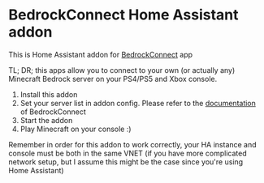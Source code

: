 # BedrockConnect Home Assistant addon

This is Home Assistant addon for [BedrockConnect](https://github.com/Pugmatt/BedrockConnect) app

TL; DR; this apps allow you to connect to your own (or actually any) Minecraft Bedrock server on your PS4/PS5 and Xbox console.

1. Install this addon
2. Set your server list in addon config. Please refer to the [documentation](https://github.com/Pugmatt/BedrockConnect?tab=readme-ov-file#defining-your-own-custom-servers) of BedrockConnect
3. Start the addon
4. Play Minecraft on your console :)

Remember in order for this addon to work correctly, your HA instance and console must be both in the same VNET (if you have more complicated network setup,  but I assume this might be the case since you're using Home Assistant)
